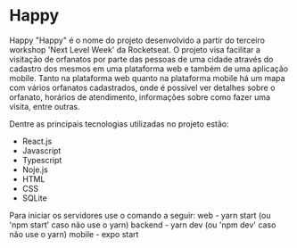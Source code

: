 # Happy
Happy
"Happy" é o nome do projeto desenvolvido a partir do terceiro workshop 'Next Level Week' da Rocketseat.
O projeto visa facilitar a visitação de orfanatos por parte das pessoas de uma cidade através do cadastro
dos mesmos em uma plataforma web e também de uma aplicação mobile. Tanto na plataforma web
quanto na plataforma mobile há um mapa com vários orfanatos cadastrados, onde é possível ver
detalhes sobre o orfanato, horários de atendimento, informações sobre como fazer uma visita,
entre outras.

Dentre as principais tecnologias utilizadas no projeto estão:

- React.js
- Javascript
- Typescript
- Noje.js
- HTML
- CSS
- SQLite

Para iniciar os servidores use o comando a seguir:
web - yarn start (ou 'npm start' caso não use o yarn)
backend - yarn dev (ou 'npm dev' caso não use o yarn)
mobile - expo start